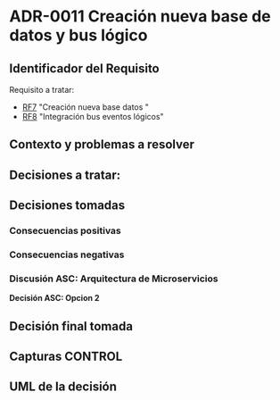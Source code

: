 # ADR-0011 Creación nueva base de datos y bus lógico

## Identificador del Requisito

Requisito a tratar: 
* [RF7](../Requisitos/rf7.md) "Creación nueva base datos "
* [RF8](../Requisitos/rf8.md) "Integración bus eventos lógicos"

## Contexto y problemas a resolver



## Decisiones a tratar:





## Decisiones tomadas



### Consecuencias positivas <!-- optional -->



### Consecuencias negativas <!-- optional -->


### Discusión ASC: Arquitectura de Microservicios

**Decisión ASC: Opcion 2**

## Decisión final tomada



## Capturas CONTROL 


## UML de la decisión






